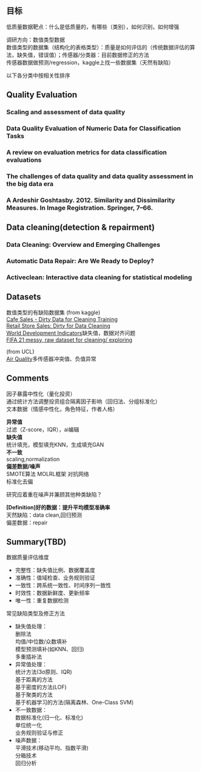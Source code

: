 
## 目标
低质量数据靶点：什么是低质量的，有哪些（类别），如何识别，如何增强  
  
调研方向：数值类型数据  
数值类型的数据集（结构化的表格类型）：质量是如何评估的（传统数据评估的算法，缺失值，错误值）；传感器/分类器：目前数据修正的方法  
传感器数据做预测/regression，kaggle上找一些数据集（天然有缺陷）  

以下各分类中按相关性排序  
## Quality Evaluation
### Scaling and assessment of data quality

### Data Quality Evaluation of Numeric Data for Classification Tasks

### A review on evaluation metrics for data classification evaluations

### The challenges of data quality and data quality assessment in the big data era

### A Ardeshir Goshtasby. 2012. Similarity and Dissimilarity Measures. In Image Registration. Springer, 7–66.
## Data cleaning(detection & repairment)
### Data Cleaning: Overview and Emerging Challenges

### Automatic Data Repair: Are We Ready to Deploy?

### Activeclean: Interactive data cleaning for statistical modeling

## Datasets
数值类型的有缺陷数据集
(from kaggle)  
[Cafe Sales - Dirty Data for Cleaning Training](https://www.kaggle.com/datasets/ahmedmohamed2003/cafe-sales-dirty-data-for-cleaning-training)  
[Retail Store Sales: Dirty for Data Cleaning](https://www.kaggle.com/datasets/ahmedmohamed2003/retail-store-sales-dirty-for-data-cleaning)  
[World Development Indicators](https://www.kaggle.com/datasets/kaggle/world-development-indicators/data)缺失值，数据对齐问题  
[FIFA 21 messy, raw dataset for cleaning/ exploring](https://www.kaggle.com/datasets/yagunnersya/fifa-21-messy-raw-dataset-for-cleaning-exploring)

(from UCL)  
[Air Quality](https://archive.ics.uci.edu/dataset/360/air+quality)多传感器冲突值、负值异常  

## Comments
因子暴露中性化（量化投资）  
通过统计方法调整投资组合隔离因子影响（回归法、分组标准化）  
文本数据（情感中性化，角色特征，作者人格）  
  
**异常值**   
过滤（Z-score，IQR），ai编辑  
**缺失值**  
统计填充，模型填充KNN，生成填充GAN   
**不一致**  
scaling,normalization  
**偏差数据/噪声**  
SMOTE算法 MOLRL框架 对抗网络  
标准化去偏  

研究应着重在噪声并兼顾其他种类缺陷？  

**[Definition]好的数据：提升平均模型准确率**  
天然缺陷：data clean,回归预测  
偏差数据：repair  

## Summary(TBD)
数据质量评估维度  
- 完整性：缺失值比例、数据覆盖度  
- 准确性：值域检查、业务规则验证  
- 一致性：跨系统一致性、时间序列一致性  
- 时效性：数据新鲜度、更新频率  
- 唯一性：重复数据检测  
  
常见缺陷类型及修正方法  
- 缺失值处理：  
  删除法  
  均值/中位数/众数填补  
  模型预测填补(如KNN、回归)  
  多重插补法  
- 异常值处理：  
  统计方法(3σ原则、IQR)  
  基于距离的方法  
  基于密度的方法(LOF)  
  基于聚类的方法  
  基于机器学习的方法(隔离森林、One-Class SVM)  
- 不一致数据：  
  数据标准化(归一化、标准化)  
  单位统一化  
  业务规则验证与修正  
- 噪声数据：  
  平滑技术(移动平均、指数平滑)  
  分箱技术  
  回归分析  
